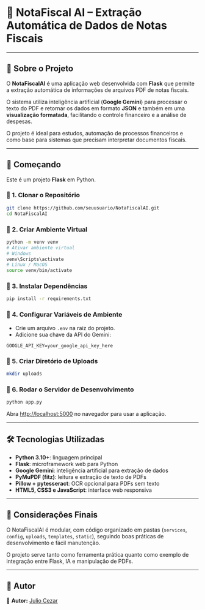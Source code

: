 # 🧾 NotaFiscal AI – Extração Automática de Dados de Notas Fiscais

---

## 📌 Sobre o Projeto

O **NotaFiscalAI** é uma aplicação web desenvolvida com **Flask** que permite a extração automática de informações de arquivos PDF de notas fiscais.

O sistema utiliza inteligência artificial (**Google Gemini**) para processar o texto do PDF e retornar os dados em formato **JSON** e também em uma **visualização formatada**, facilitando o controle financeiro e a análise de despesas.

O projeto é ideal para estudos, automação de processos financeiros e como base para sistemas que precisam interpretar documentos fiscais.

---

## 🚀 Começando

Este é um projeto **Flask** em Python.

### 🔹 1. Clonar o Repositório

```bash
git clone https://github.com/seuusuario/NotaFiscalAI.git
cd NotaFiscalAI
```

### 🔹 2. Criar Ambiente Virtual

```bash
python -m venv venv
# Ativar ambiente virtual
# Windows
venv\Scripts\activate
# Linux / MacOS
source venv/bin/activate
```

### 🔹 3. Instalar Dependências

```bash
pip install -r requirements.txt
```

### 🔹 4. Configurar Variáveis de Ambiente

* Crie um arquivo `.env` na raiz do projeto.
* Adicione sua chave da API do Gemini:

```env
GOOGLE_API_KEY=your_google_api_key_here
```

### 🔹 5. Criar Diretório de Uploads

```bash
mkdir uploads
```

### 🔹 6. Rodar o Servidor de Desenvolvimento

```bash
python app.py
```

Abra [http://localhost:5000](http://localhost:5000) no navegador para usar a aplicação.

---

## 🛠 Tecnologias Utilizadas

* **Python 3.10+**: linguagem principal
* **Flask**: microframework web para Python
* **Google Gemini**: inteligência artificial para extração de dados
* **PyMuPDF (fitz)**: leitura e extração de texto de PDFs
* **Pillow + pytesseract**: OCR opcional para PDFs sem texto
* **HTML5, CSS3 e JavaScript**: interface web responsiva

---

## 📄 Considerações Finais

O NotaFiscalAI é modular, com código organizado em pastas (`services`, `config`, `uploads`, `templates`, `static`), seguindo boas práticas de desenvolvimento e fácil manutenção.

O projeto serve tanto como ferramenta prática quanto como exemplo de integração entre Flask, IA e manipulação de PDFs.

---

## 👥 Autor

📌 **Autor:** [Julio Cezar](https://github.com/seuusuario)


